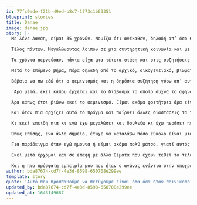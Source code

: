 ```yaml
---
id: 77fc9ade-f21b-49ed-b8c7-1773c1b63351
blueprint: stories
title: Danae
image: danae.jpg
story: |-
  Με λένε Δανάη, είμαι 35 χρονών. Νομίζω ότι ανέκαθεν, δηλαδή απ’ όσο θυμάμαι τον εαυτό μου αν με ρωτούσες αν είμαι φεμινίστρια θα σου έλεγα ότι είμαι φεμινίστρια. Υπάρχει και μία ιστορία που μου έχουν διηγηθεί και την ψιλοθυμάμαι, αλλά μου την έχουν πει κιόλας. Πριν σας πω όμως την ιστορία, να ξεκαθαρίσω ότι το πώς νοηματοδοτούσα την λέξη φεμινίστρια μικρή ή όλα αυτά τα χρόνια αλλάζει μέρα με τη μέρα και πλέον και είμαι αρκετά καλύτερα εγώ με τον εαυτό μου μ’ αυτό και πιστεύω ότι είναι ένα ταξίδι που έχω πολλά ακόμα να μάθω και άρα, ώρες ώρες ας πούμε και που το λέω ότι είμαι φεμινίστρια νιώθω ότι θέλει κι άλλο. Αλλά θέλω να πω ότι πάντα συνειδητά έλεγα ότι παλεύω για τα δικαιώματα των γυναικών, για την ισότητα, ότι δεν υπάρχει ισότητα αυτή τη στιγμή, από πολύ μικρό κοριτσάκι λόγω του γεγονότος ότι μεγάλωσα σε μία πολύ συντηρητική επαρχία και μεγαλώνοντας σε μία μονογονεϊκή οικογένεια με τη μητέρα μου μόνο όπου είχαμε να τραβήξουμε μάνα και κόρη αρκετά πράγματα λόγω της πατριαρχίας, οπότε το νιώσαμε στο πετσί μας. Η ιστορία που θα ήθελα να σας πω είναι ότι η πρώτη μου δράση που μπορώ να θυμηθώ, είναι όταν είμαι 5 χρονών; μπορεί και λίγο μικρότερη να είμαι, να μην πήγαινα δημοτικό, ή κάπου εκεί. Είμαι στο χωριό, με προσέχει η… σε ένα χωριό τέλος πάντων, που με προσέχει μία γυναίκα που μετά έγινε κουμπάρα μας. Παίζω με ένα αγοράκι εκεί στο χωριό και έχουμε δίπλα μας ένα πιάτο με τυροπιτάκια που μας έχει αφήσει η μαμά του. Και όπως παίζουμε, το αγοράκι αυτό ρίχνει κατα λάθος το πιάτο και τα τυροπιτάκια. Σκύβω εγώ να μαζέψω τα τυροπιτάκια και το πιάτο και τον βλέπω ότι αυτός κάθεται. Και του λέω “τι κάνεις εκεί; δεν με βοηθάς; εσύ τα ‘ριξες κιόλας!” και μου λέει “εγώ δεν κάνω τέτοια, είμαι άντρας”. Του λέω “κι εγώ είμαι γυναίκα” και του ξαναπετάω τα τυροπιτάκια κάτω και φεύγω και πάω σ’ αυτή την κουμπάρα μας μετά, η οποία είχε ακούσε όλη την ιστορία γιατί ήταν στο παράθυρο και ήταν καλοκαίρι και ακόμα και τώρα στα οικογενειακά τραπέζια όταν βρισκόμαστε όλοι μαζί τη θυμούνται και γελάνε μ’ αυτό. Το τραγικό είναι ότι το παιδί αυτό, όπως έμαθα μεγαλώνοντας, είναι από μια οικογένεια που ο πατέρας έχει αυτές και όλες τις υπόλοιπες χειρότερες αντιλήψεις που μπορείτε να φανταστείτε, ενδοοικογενειακή βία, με να την έχουν προλάβει το χωριό πολλές φορές τη γυναίκα και να μην την έχει σκοτώσει, οπότε εξού και οι αντιλήψεις που είχε όντας 5-6 χρονών. 

  Τέλος πάντων. Μεγαλώνοντας λοιπόν σε μια συντηρητική κοινωνία και με οικονομικά, δηλαδή και ταξική θέση όχι καλύτερη ας πούμε, και ενώ η μητέρα μου είναι και πρόσφυγας από την Κύπρο, το βόρειο τμήμα της και άρα δεν υπάρχει κι ούτε οικογένεια, κάποιος να την στηρίξει, επίσης να πω ότι είναι μονογονεϊκή οικογένεια ανύπαντρη μητέρα, άρα ακόμα χειρότερα - ευτυχώς είχε πάντα μια δουλειά, το οποίο ήταν το στήριγμα - βίωσα νομίζω πολύ σεξισμό για τόσο μικρή ηλικία. Και τον άμεσο προς εμένα και τον έμεσο από τη μητέρα μου, η οποία ενώ δεν είχε ποτέ την συγκρότηση τη φεμινιστική δεν την έχω ρωτήσει καν αν ποτέ αυτοπροσδιορίζεται ως φεμινίστρια, νομίζω ότι με το παράδειγμά της κάπως μου έδειξε έναν δρόμο βασικά, με τη στάση της.

  Τα χρόνια περνούσαν, πάντα είχα μια τέτοια στάση και στις συζητήσεις κ.τ.λ. Εκ των υστέρων πάρα πολλά από αυτά που θυμάμαι να έλεγα στις συζητήσεις τα έχω αναθεωρήσει με την έννοια ότι πολλές φορές πιστεύουμε ότι κάτι που λέμε είναι φεμινιστικό ενώ τελικά δεν είναι, με την έννοια ότι δεν δυναμώνει για παράδειγμα όλες τις γυναίκες ή δεν είναι αρκετά συμπεριληπτικό ή ένα λάθος που κάναμε οι γυναίκες νομίζω παλιότερα, είναι ότι προσπαθούσαμε εμείς να είμαστε αρκετά άγριες για να μπορέσουμε να ανταπεξέλθουμε σ’ ένα μάτσο κόσμο - αυτό το ‘χω κάνει πάρα πολύ. Προσπαθώ πλέον να μην είμαι τόσο μάτσο. Δεν το πετυχαίνω συνήθως. Σπούδασα και μηχανικός μετά, πράγμα το οποίο δεν βοήθησε σ’ αυτό. Να ένα λάθος για παράδειγμα που βρίσκω με την πορεία, αλλά πάντα ήμουν σ’ αυτή την κατεύθυνση, σ’ αυτή την πλευρά τέλος πάντων. 

  Μετά το επόμενο βήμα, πέρα δηλαδή από το αρχικό, οικογενειακό, βιωματικό και τις αναμνήσεις που έχω μεγαλώνοντας στην ελληνική επαρχία, συγκεκριμένα στην Αργολίδα, και ειδικά στην εφηβεία που ήμασταν κοριτσάκια και αρχίζαμε να βγαίνουμε έξω και ακούγονταν τα τέρατα για μας ή που έσπευδε ο κόσμος να ενημερώσει τους γονείς μας για το μήκος της φούστας μας και άλλα τέτοια σκηνικά που πλέον τα βλέπουμε σε ταινίες και σε σειρές και τα τοποθετούνε στο ‘50, αλλά εγώ τις θυμάμαι το ‘90 στην ελληνική επαρχία να τις έχω περάσει. Μετά πηγαίνω φοιτήτρια στην Πάτρα και κατά τη διάρκεια των φοιτητικών μου χρόνων με το άλλο μεγάλο κομμάτι που είναι η αριστερά έρχομαι σ’ επαφή. Και εκεί ουσιαστικά πρέπει να “διαλέξω” εντός εισαγωγικών ποια αριστερά. Και νομίζω ξεκάθαρα ο λόγος που διάλεξα την τότε νεολαία Συνασπισμού ήταν η φεμινιστική διάσταση που έδινε τουλάχιστον σε επίπεδο λόγου ανάλυσης πολιτικής και το πώς τοποθετούσε και το φεμινιστικό κίνημα ανάμεσα στα άλλα κινήματα ή η άποψη για την διαθεματικότητα ή την αυτονομία των κινημάτων, η άποψη ότι δεν είναι μια δευτερεύουσα αντίθεση ο φεμινισμός σε σχέση με την πρωτεύουσα που είναι η ταξική, αλλά είναι όλα πυλώνες του καπιταλισμού, χωρίς να ισχυρίζομαι ότι αυτά όλα ήταν κάτι που εφαρμόζονταν ή είχαν αντίκρισμα στην οργάνωση τόσο πολύ, αλλά τέλος πάντων ήταν ένα πρώτο βήμα για μένα. Και εκεί έρχομαι σ’ επαφή βέβαια και με κείμενα για τον φεμινισμό άλλων χώρων της αριστεράς και της αναρχίας, που συνέχιζε να μ’ ενδιαφέρει ακόμα και όταν είχα πολλά χρόνια επιλέξει σε ποια αριστερά είμαι εγώ και με άλλα κριτήρια όχι μόνο μ’ αυτό, που συχνά έβρισκα πιο οικονομίστικες άλλες προσεγγίσεις τις περισσότερες, δηλαδή θεωρούσα ότι μπαίνει πάντα ως δευτερεύον θέμα, μετά το ταξικό και το οικονομικό ή την ανάλυση που λέει ότι προέρχεται από το οικονομικό και το ταξικό η αντίθεση άντρα-γυναίκας και η καταπίεση της γυναίκας. Οπότε η δραστηριοποίησή μου μετά ήταν κυρίως μέσα από την οργανωμένη πάλη στην αριστερά. Και στο φοιτητικό κίνημα σε διάφορα σχήματα, στην αρχή ήταν το δίκτυο μετά ήταν η αριστερή ενότητα. Ένας από τους αγώνες που δόθηκε, που ένιωθα να δίνω επειδή στην κοινωνία παλεύεις για τα πιο βασικά, δηλαδή να εξηγήσεις απ’ το να εξηγήσεις τι είναι η κακοποίηση η ενδοοικογενειακή, ότι δεν είναι φυσιολογικό, ότι δεν είναι το αναμενόμενο, δεν είναι δικαίωμα του άντρα να χτυπήσει τη γυναίκα, τότε ειδικά, εντός αριστεράς που ο πήχης είναι πιο ψηλά και εκεί υπήρχαν αρκετοί αγώνες να δοθούν, πιο… όχι πιο σημαντικοί… που πήγαινε ένα βήμα παραπέρα ας πούμε. 

  Βέβαια να πω εδώ ότι ο φεμινισμός και η δημόσια συζήτηση γύρω απ’ αυτόν σήμερα είναι πάρα πολύ διαφορετική απ’ αυτή που θυμάμαι εγώ το 2004 που πρωτοπέρασα στο πανεπιστήμιο. Θυμάμαι ας πούμε ότι η υπόλοιπη αριστερά κορόιδευε το σχήμα το δικό μας που ήταν πιο κοντά στον Συνασπισμό ως “οι ροζούληδες που ασχολείστε μόνο μ’ αυτά”. Ένας οχετός σεξισμού και από την υπόλοιπη αριστερά που ήταν σε καλύτερο στάδιο από την υπόλοιπη κοινωνία ή στο ίδιο τέλος πάντων. Πράγματα που σήμερα θεωρούνται εξωφρενικά ήταν αυτονόητα. Και κυρίως οι όποιες φεμινίστριες ήξερα ή δηλώναμε τότε ότι “είμαι μ’ αυτό” γινόντουσαν, άλλες περισσότερο κι από μένα, αντικείμενο χλευασμού. Δηλαδή θυμάμαι πάρα πολλές φορές εγώ να είμαι η γραφική της παρέας. Νιώθω ότι εκείνη την περίοδο απλά κρατούσαμε τη σημαία μέχρι να μαζευτούμε κι άλλες. Όχι τόσο εγώ, για να μην παίρνω σκήπτρα που δεν μου ανήκουν, υπάρχει ένας κατάλογος ονομάτων που πραγματικά είναι ανατριχιαστικό όταν το θυμάμαι, γιατί γινόταν μπροστά μου, δηλαδή οι γυναίκες που χαρακτηρίζονταν γραφικές γι’ αυτόν τους τον αγώνα. Αλλά και το παραμικρό να έλεγες, πάλι γραφική σε λέγανε. Και “παντού βλέπεις αυτό το θέμα” και “παντού βλέπεις φεμινισμό και σεξισμό” και “παντού βλέπεις πεδίο για φεμινισμό” κ.ο.κ. Τέλος πάντων.

   Άρα μετά… εκεί κάπου έρχεται και το διάβασμα το οποίο συχνά το αφήνουμε πίσω, ειδικά τώρα που ζούμε στην κοινωνία του ίντερνετ και των μέσων κοινωνικής δικτύωσης, τα οποία κάνουν πολύ καλή δουλειά και χρήσιμη, δεν είμαι καθόλου σνομπ απέναντι σ’ αυτό. Απλά το ζήτημα του διαβάσματος είναι πολύ… βοηθάει πάρα πολύ… ναι, θεμελιακό. Και ειδικά όταν δίνουμε συμβουλές, όταν ειλικρινά νιώθουμε άντρες συντρόφους μας στον φεμινισμό ή που θέλουν να είναι σύντροφοί μας στον φεμινισμό ή θέλουν να βοηθήσουν πολύ συχνά μία από τις συμβουλές που δίνουμε είναι το “πηγαίντε σε ψυχολόγο”. Που είναι σωστό, σε ψυχοθεραπευτή για την ακρίβεια. Το οποίο είναι σωστό, αλλά εκτός απ’ αυτό ένα άλλο πολύ σωστό είναι και το “διαβάστε”. Δεν είναι και τόσο δύσκολο. Και φυσικά το “ακούστε”, οκέι. Εννοώ ακούστε τις γυναίκες. Εκεί άρχισα να μαθαίνω και να αναθεωρώ και πράγματα που τα είχα έτσι, κάπως λάθος ή παροχημένα στο κεφάλι μου και δε μπορούσα να τα βάλω σε τάξη. Δηλαδή, πιο πολύ ξεκίνησα από την πράξη στη ζωή μου και μετά πήγα στη θεωρία, όταν ήμουν ας πούμε και πιο ενεργή στην αριστερά και όταν χρειάστηκε να κάνουμε τις αντίστοιχες συζητήσεις. Εκεί έρχομαι σε επαφή από τη θεωρία πρώτα με το τρίτο κύμα του φεμινισμού με ας πούμε την Τζούντιθ Μπάτλερ ή πιο σύγχρονες που δεν τις είχα ακούσει καθόλου μέχρι τότε… καλά η υπόλοιπη αριστερά ακόμη ήταν στα βασικά, αν χρειάζεται να κάνουμε κάτι για τη μέρα της γυναίκας ή όχι και έπρεπε να πεις το επιχείρημα, δηλαδή θυμάμαι τότε ότι ακόμα - καλά ακόμα και σήμερα υπάρχει, αλλά το βασικό που άκουγες τότε ήταν ότι “εμείς είμαστε με τις γυναίκες που αγωνίζονται”. Δεν είμαστε άρα με όλες τις γυναίκες, αυτό εννοούνταν, είμαστε μόνο με αυτές που αγωνίζονται στην αριστερά εννοούσαν, άρα τις δικές μας. Τα δικαιώματα των άλλων δεν μας ενδιαφέρουν. Αυτή ήταν η καλή προσέγγιση, η άλλη ήταν αυτή που δεν ασχολιόντουσαν καθόλου.

  Άρα κάπως έτσι βιώνω εκεί το φεμινισμό. Είμαι ακόμα φοιτήτρια άρα είναι λίγο πιο εύκολα, άρα κι εγώ έχω μια πιο θεωρητική προσέγγιση, πέρα από προφανώς τις δράσεις αλληλεγγύης που στο φεμινιστικό κίνημα είναι κάτι που ο κόσμος που δεν έχει ασχοληθεί ενεργά με το φεμινιστικό κίνημα νομίζω δεν το ξέρει ότι υπάρχουν χιλιάδες φεμινίστριες που καθημερινά δίνουν πολύ χρόνο και κόπο και ενδεχομένως και υλικά από τη ζωή τους, από την καθημερινότητά τους, πράγματα απ’ το εγώ τους και κομμάτι απ’ το εγώ τους για να βοηθήσουν μια άλλη γυναίκα και να βοηθηθούν, άλλη στιγμή. 

  Και όταν πια αρχίζει αυτό το πράγμα και παίρνει άλλες διαστάσεις τα τελευταία χρόνια στην Ελλάδα και με το metoo αλλά νομίζω και λίγο πιο πριν είχε αρχίσει να παίρνει άλλες διαστάσεις, και φεύγοντας εγώ από την οργανωμένη ζωή το ‘15, φεύγοντας δηλαδή από το Σύριζα λόγω του τρίτου μνημονίου, πέρασα την αυτονόητη κατάθλιψη αμέσως μετά, και έπειτα ασχολούμαι ακόμα περισσότερο με το φεμινισμό σαν κάπως απαλλαγμένη και καβαλλόντας πια κι εγώ το κύμα αυτό που ευτυχώς μας έχει συμβεί κι έχει ανοίξει τόσο διάπλατα η βεντάλια. 

  Κι εκεί επειδή πια κι εγώ έχω μεγαλώσει και δουλεύω κι έχω περάσει περισσότερα και στην προσωπική μου ζωή και είναι και άλλη η θέση μου ας πούμε, ενταγμένη πιο κανονικά στην εργασία, νομίζω η αίσθηση περισσότερο και πάλι του πώς οι γυναίκες πια έχουν… οι φεμινίστριες μάλλον, αλλά και οι γυναίκες έχουν επιτρέψει να είμαστε γεμάτες εκτός από με οργή και με στοργή η μία για την άλλη και έχουν… πλέον ουσιαστικά αυτό που προσπαθούμε να πετύχουμε νομίζω είναι όλα αυτά που ήταν ποινικοποιημένα ως θηλυκά, γιατί ήταν κακό πράγμα το να είναι κάτι θηλυκο, άρα και τα συναισθήματα, άρα και η ευαισθησία και η ευαλωτότητα, ένα στοιχείο που με έχει βοηθήσει πάρα πολύ ο φεμινισμός ειδικά τα τελευταία χρόνια είναι να έρθω σε επαφή με αυτή την ευαλωτότητά μου και να την εκφράζω και να την αγκαλιάζω και άρα μπορώ να πω ότι είναι ένα από τα πολύ σημαντικά πράγματα που μου έδωσε εμένα ο φεμινισμός πέρα από τη θεωρία και την συμμετοχή μου σε αυτόν. Δηλαδή, με απελευθέρωσε σε αυτό το σημείο. 

  Όπως επίσης, ένα άλλο σημείο, έτυχε να καταλάβω πόσο εύκολο είναι μια γυναίκα να βρεθεί στη θέση του θύματος μιας κατάστασης μιας έμφυλης βίας όσο δυναμική και φεμινίστρια και αν είναι. Το οποίο, εντάξει ευτυχώς δεν πίστευα ποτέ κάτι διαφορετικό συγκροτημένα, πάντα το έλεγα αυτό, αλλά τα τελευταία χρόνια και βιωματικά αλλά και από τη συζήτηση που έχει ανοίξει που το βάζει αυτό το πράγμα ενάντια στο victim blaming, το έχω στοιχειοθετήσει και θεωρητικά αλλά και το έχω βιώσει και είναι κάτι που θα πρέπει να το θυμίζουμε στις γυναίκες είτε σε όσες δηλώνουμε τέλος πάντων και είμαστε σε αυτό το μετερίζι το φεμινιστικό και γενικώς στις γυναίκες μεταξύ μας, ότι δεν είναι αν εσύ είσαι πιο δυναμική ή πιο μάτσο ή πιο φεμινίστρια ή οτιδήποτε θα καταπιεστείς ή θα δεχθείς λιγότερο… μπορεί ίσως κάπου να είσαι πιο τυχερή ή να προστατεύσεις τον εαυτό σου κάπως επιλέγοντας μια μορφή βίας ενάντια σε κάποια άλλη. 

  Για παράδειγμα όταν εγώ ήμουνα ή είμαι ακόμα πολύ μάτσο, γιατί αυτός είναι ο τρόπος μου, η άμυνά μου και πολύ άγρια, δεν σημαίνει ότι δεν καταπιέζομαι εκείνη την ώρα. Δεν φαίνεται, αλλά εγώ δεν θέλω να είμαι μάτσο εκείνη την ώρα. Θέλω να είμαι χαλαρή κι ευάλωτη χωρίς να νιώθω κίνδυνο. Το ότι φαινομενικά αντεπεξέρχομαι… ανταπεξέρχομαι στον κίνδυνο της επίθεσης, αλλά αυτό το πράγμα μου φθείρει την ψυχολογία μου για παράδειγμα. Ή την κούρασή μου και σε καμιά περίπτωση δεν είναι ισότητα. 

  Εκεί μετά έρχομαι και σε επαφή με άλλα θέματα που έχουν τεθεί το τελευταίο διάστημα. Όπως είναι η ορατότητα των γυναικών ακόμα και σε θέματα για παράδειγμα αρχιτεκτονικής. Είναι κάτι που δεν το είχα σκεφτεί. Και σε διάφορα άλλα θέματα πιο θεωρητικά που τα μαθαίνω είτε διαβάζοντας απευθείας είτε μέσα από συζητήσεις που γίνονται στους φεμινιστικούς κύκλους. Αλλά συνεχίζει να είναι το πιο συγκλονιστικό ότι κάποιες κρίσιμες στιγμές που βλέπεις γυναίκες, προφανώς κουβαλώντας η καθεμία, όπως όλες κουβαλάμε… όπως εγώ κουβαλάω από μικρή αυτά που περιέγραψα προηγουμένος και μεγαλύτερη κάποια λιγότερα… όταν υπάρχει μια κρίσιμη στιγμή λοιπόν, βλέπεις μια σπίθα ρε παιδί μου στα μάτια των γυναικών, ένα παθος, ένα πράγμα… γιατί είναι ζωτικής σημασίας για μας. Όταν αντιλαμβάνεσαι ότι δεν είσαι… αν δεν παλέψεις… αυτό που διεκδικεί ο φεμινισμός είναι το περίεργο του να είναι οι γυναίκες άνθρωποι και όχι σκλάβοι ας πούμε. Οπότε αν δεν παλέψεις με όλη σου την ψυχή και τα νύχια και τα δόντια, δεν θα στο χαρίσει κανείς. 

  Και η πιο πρόσφατη εμπειρία μου που ήταν ο αγώνας ενάντια στην υποχρεωτική συνεπιμέλεια και το νομοσχέδιο αυτό, που γνώρισα υπέροχες φεμινίστριες που δόσαμε μαζί τον αγώνα, πάλι ήταν ένα… κάθε μία τέτοια στιγμή είναι κάτι το συγκλονιστικό που σε αλλάζει. Και ταυτόχρονα ενώ όλοι αυτοί οι μεγάλοι αγώνες δίνονται στο… και τις βλέπει ο κόσμος έχει τύχει και σε μένα, έχει τύχει σε πολλές πολύ περισσότερο κάποια έχει ανάγκη, εσύ έχεις ανάγκη, η άλλη έχει ανάγκη και τρέχει η μία για την άλλη χωρίς να είναι γεγονός αυτό το οποίο θα το μάθει παραέξω ο κόσμος, είναι κάτι το αυτονόητο που είναι και αυτό τόσο συγκλονιστικό, ειδικά… εντάξει εμείς πήραμε το νήμα από παλιότερες γεννιές που έχουν ζήσει όλα αυτά τα σκαμπανευάσματα των κυμάτων και κρατάνε αλύγιστες και ακούραστες, δηλαδή… άλλες φορές να είναι μέσα στη μάζα η οποία να είναι μαζί τους και άλλες φορές να είναι οι γραφικές αλλά πάντα να είναι η μία για την άλλη. Και αυτό είναι πολύ σημαντικό.
author: bda87674-cd7f-4e3d-8598-650708e299ee
template: story
quote: 'Αυτό που προσπαθούμε να πετύχουμε είναι όλα όσα ήταν ποινικοποιημένα ως θηλυκά, γιατί ήταν κακό πράγμα το να είναι κάτι θηλυκο, άρα και τα συναισθήματα, η ευαισθησία και η ευαλωτότητα. Με έχει βοηθήσει ο φεμινισμός να έρθω σε επαφή με αυτή την ευαλωτότητά μου και να την εκφράζω και να την αγκαλιάζω'
updated_by: bda87674-cd7f-4e3d-8598-650708e299ee
updated_at: 1643149687
---
```

